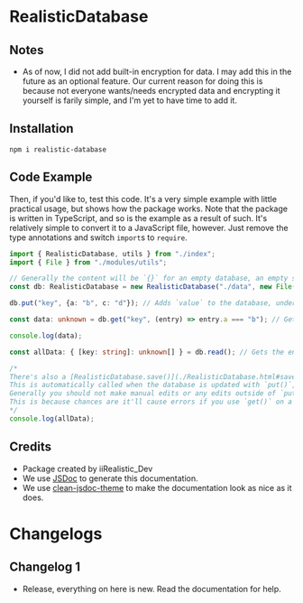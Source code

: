 # RealisticDatabase

## Notes

- As of now, I did not add built-in encryption for data. I may add this in the future as an optional feature. Our current reason for doing this is because not everyone wants/needs encrypted data and encrypting it yourself is farily simple, and I'm yet to have time to add it.

## Installation

```shell
npm i realistic-database
```
## Code Example 

Then, if you'd like to, test this code. It's a very simple example with little practical usage, but shows how the package works. Note that the package is written in TypeScript, and so is the example as a result of such. It's relatively simple to convert it to a JavaScript file, however. Just remove the type annotations and switch `import`s to `require`.

```typescript
import { RealisticDatabase, utils } from "./index";
import { File } from "./modules/utils";

// Generally the content will be `{}` for an empty database, an empty string or invalid JSON will cause an error.
const db: RealisticDatabase = new RealisticDatabase("./data", new File("database.json", "{}"));

db.put("key", {a: "b", c: "d"}); // Adds `value` to the database, under the key `key`

const data: unknown = db.get("key", (entry) => entry.a === "b"); // Gets the data from "key" where the entry === value

console.log(data);

const allData: { [key: string]: unknown[] } = db.read(); // Gets the entire database file's content. Uncommon that you'll need this and it's mostly used internally, but may be helpful for debugging or something.

/* 
There's also a [RealisticDatabase.save()](./RealisticDatabase.html#save) method, which will save the database. 
This is automatically called when the database is updated with `put()`, however if you make manual edits you may want to. 
Generally you should not make manual edits or any edits outside of `put()` unless you know what you're doing.
This is because chances are it'll cause errors if you use `get()` on a key that isn't set up as as a database entry.
*/
console.log(allData);
```

## Credits

- Package created by iiRealistic_Dev
- We use [JSDoc](https://jsdoc.app/) to generate this documentation.
- We use [clean-jsdoc-theme](https://github.com/ankitskvmdam/clean-jsdoc-theme) to make the documentation look as nice as it does.

# Changelogs

## Changelog 1

- Release, everything on here is new. Read the documentation for help.
